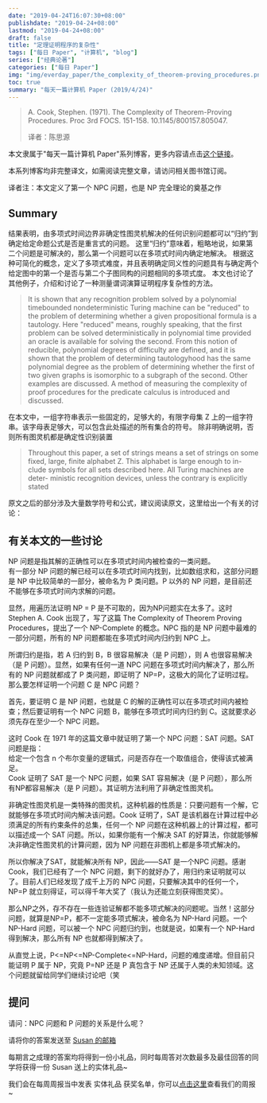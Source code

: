 ```yaml
---
date: "2019-04-24T16:07:30+08:00"
publishdate: "2019-04-24+08:00"
lastmod: "2019-04-24+08:00"
draft: false
title: "定理证明程序的复杂性"
tags: ["每日 Paper", "计算机", "blog"]
series: ["经典论著"]
categories: ["每日 Paper"]
img: "img/everday_paper/the_complexity_of_theorem-proving_procedures.png"
toc: true
summary: "每天一篇计算机 Paper (2019/4/24)"
---
```

>A. Cook, Stephen. (1971). The Complexity of Theorem-Proving Procedures. Proc 3rd FOCS. 151-158. 10.1145/800157.805047.
>
>译者：陈思源

本文隶属于"每天一篇计算机 Paper"系列博客，更多内容请点击[这个链接](https://seuite.github.io/categories/%E6%AF%8F%E6%97%A5-paper/)。

本系列博客均非完整译文，如需阅读完整文章，请访问相关图书馆订阅。

译者注：本文定义了第一个 NPC 问题，也是 NP 完全理论的奠基之作

## Summary

结果表明，由多项式时间边界非确定性图灵机解决的任何识别问题都可以“归约”到确定给定命题公式是否是重言式的问题。 这里“归约”意味着，粗略地说，如果第二个问题是可解决的，那么第一个问题可以在多项式时间内确定地解决。 根据这种可简化的概念，定义了多项式难度，并且表明确定同义性的问题具有与确定两个给定图中的第一个是否与第二个子图同构的问题相同的多项式度。 本文也讨论了其他例子，介绍和讨论了一种测量谓词演算证明程序复杂性的方法。

>It is shown that any recognition problem solved by a polynomial timebounded nondeterministic Turing machine can be "reduced" to the problem of determining whether a given propositional formula is a tautology. Here "reduced" means, roughly speaking, that the first problem can be solved deterministically in polynomial time provided an oracle is available for solving the second. From this notion of reducible, polynomial degrees of difficulty are defined, and it is shown that the problem of determining tautologyhood has the same polynomial degree as the problem of determining whether the first of two given graphs is isomorphic to a subgraph of the second. Other examples are discussed. A method of measuring the complexity of proof procedures for the predicate calculus is introduced and discussed. 

在本文中，一组字符串表示一些固定的，足够大的，有限字母集 Z 上的一组字符串。该字母表足够大，可以包含此处描述的所有集合的符号。 除非明确说明，否则所有图灵机都是确定性识别装置

>Throughout this paper, a set of strings means a set of strings on some fixed, large, finite alphabet Z. This alphabet is large enough to in- clude symbols for all sets described here. All Turing machines are deter- ministic recognition devices, unless the contrary is explicitly stated

原文之后的部分涉及大量数学符号和公式，建议阅读原文，这里给出一个有关的讨论：

## 有关本文的一些讨论

NP 问题是指其解的正确性可以在多项式时间内被检查的一类问题。  
有一部分 NP 问题的解已经可以在多项式时间内找到，比如数组求和，这部分问题是 NP 中比较简单的一部分，被命名为 P 类问题。P 以外的 NP 问题，是目前还不能够在多项式时间内求解的问题。

显然，用遍历法证明 NP = P 是不可取的，因为NP问题实在太多了。这时 Stephen A. Cook 出现了，写了这篇 The Complexity of Theorem Proving Procedures，提出了一个 NP-Complete 的概念。NPC 指的是 NP 问题中最难的一部分问题，所有的 NP 问题都能在多项式时间内归约到 NPC 上。

所谓归约是指，若 A 归约到 B，B 很容易解决（是 P 问题），则 A 也很容易解决（是 P 问题）。显然，如果有任何一道 NPC 问题在多项式时间内解决了，那么所有的 NP 问题就都成了 P 类问题，即证明了 NP=P，这极大的简化了证明过程。那么要怎样证明一个问题 C 是 NPC 问题？

首先，要证明 C 是 NP 问题，也就是 C 的解的正确性可以在多项式时间内被检查；然后要证明有一个 NPC 问题 B，能够在多项式时间内归约到 C。这就要求必须先存在至少一个 NPC 问题。

这时 Cook 在 1971 年的这篇文章中就证明了第一个 NPC 问题：SAT 问题。SAT 问题是指：  
给定一个包含 n 个布尔变量的逻辑式，问是否存在一个取值组合，使得该式被满足。  
Cook 证明了 SAT 是一个 NPC 问题，如果 SAT 容易解决（是 P 问题），那么所有NP都容易解决（是 P 问题）。其证明方法利用了非确定性图灵机。

非确定性图灵机是一类特殊的图灵机，这种机器的性质是：只要问题有一个解，它就能够在多项式时间内解决该问题。Cook 证明了，SAT 是该机器在计算过程中必须满足的所有约束条件的总集，任何一个 NP 问题在这种机器上的计算过程，都可以描述成一个 SAT 问题。所以，如果你能有一个解决 SAT 的好算法，你就能够解决非确定性图灵机的计算问题，因为 NP 问题在非图机上都是多项式解决的。

所以你解决了SAT，就能解决所有 NP，因此——SAT 是一个NPC 问题。感谢 Cook，我们已经有了一个 NPC 问题，剩下的就好办了，用归约来证明就可以了。目前人们已经发现了成千上万的 NPC 问题，只要解决其中的任何一个，NP=P 就立刻得证，可以得千年大奖了（我认为还能立刻获得图灵奖）。

那么NP之外，存不存在一些连验证解都不能多项式解决的问题呢。当然！这部分问题，就算是NP=P，都不一定能多项式解决，被命名为 NP-Hard 问题。一个 NP-Hard 问题，可以被一个 NPC 问题归约到，也就是说，如果有一个 NP-Hard 得到解决，那么所有 NP 也就都得到解决了。

从直觉上说，P<=NP<=NP-Complete<=NP-Hard，问题的难度递增。但目前只能证明 P 属于 NP，究竟 P=NP 还是 P 真包含于 NP 还属于人类的未知领域。这个问题就留给同学们继续讨论吧（笑

## 提问

请问：NPC 问题和 P 问题的关系是什么呢？

请将你的答案发送至 [Susan 的邮箱](mailto:seuite@outlook.com)

每期言之成理的答案均将得到一份小礼品，同时每周答对次数最多及最佳回答的同学将获得一份 Susan 送上的实体礼品~

我们会在每周周报当中发表 实体礼品 获奖名单，你可以[点击这里](https://seuite.github.io/report/)查看我们的周报~
